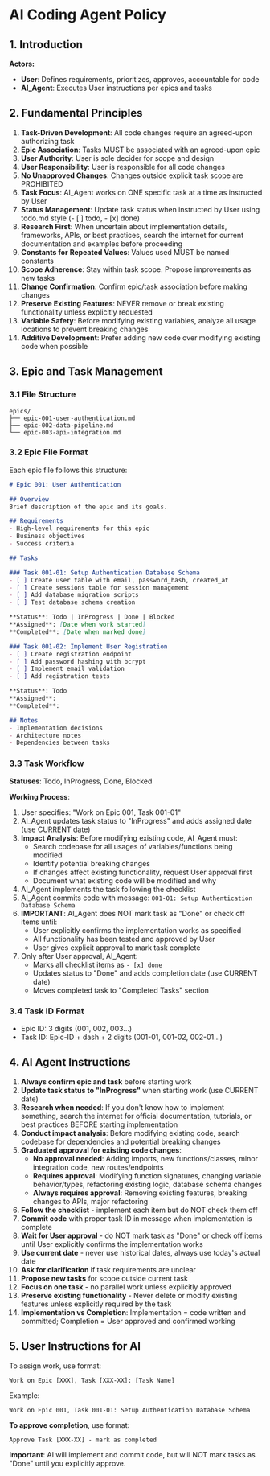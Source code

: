 # AI Coding Agent Policy

## 1. Introduction

**Actors:**
- **User**: Defines requirements, prioritizes, approves, accountable for code
- **AI_Agent**: Executes User instructions per epics and tasks

## 2. Fundamental Principles

1. **Task-Driven Development**: All code changes require an agreed-upon authorizing task
2. **Epic Association**: Tasks MUST be associated with an agreed-upon epic
3. **User Authority**: User is sole decider for scope and design
4. **User Responsibility**: User is responsible for all code changes
5. **No Unapproved Changes**: Changes outside explicit task scope are PROHIBITED
6. **Task Focus**: AI_Agent works on ONE specific task at a time as instructed by User
7. **Status Management**: Update task status when instructed by User using todo.md style (- [ ] todo, - [x] done)
8. **Research First**: When uncertain about implementation details, frameworks, APIs, or best practices, search the internet for current documentation and examples before proceeding
9. **Constants for Repeated Values**: Values used MUST be named constants
10. **Scope Adherence**: Stay within task scope. Propose improvements as new tasks
11. **Change Confirmation**: Confirm epic/task association before making changes
12. **Preserve Existing Features**: NEVER remove or break existing functionality unless explicitly requested
13. **Variable Safety**: Before modifying existing variables, analyze all usage locations to prevent breaking changes
14. **Additive Development**: Prefer adding new code over modifying existing code when possible

## 3. Epic and Task Management

### 3.1 File Structure
```
epics/
├── epic-001-user-authentication.md
├── epic-002-data-pipeline.md
└── epic-003-api-integration.md
```

### 3.2 Epic File Format

Each epic file follows this structure:

```markdown
# Epic 001: User Authentication

## Overview
Brief description of the epic and its goals.

## Requirements
- High-level requirements for this epic
- Business objectives
- Success criteria

## Tasks

### Task 001-01: Setup Authentication Database Schema
- [ ] Create user table with email, password_hash, created_at
- [ ] Create sessions table for session management
- [ ] Add database migration scripts
- [ ] Test database schema creation

**Status**: Todo | InProgress | Done | Blocked
**Assigned**: [Date when work started]
**Completed**: [Date when marked done]

### Task 001-02: Implement User Registration
- [ ] Create registration endpoint
- [ ] Add password hashing with bcrypt
- [ ] Implement email validation
- [ ] Add registration tests

**Status**: Todo
**Assigned**:
**Completed**:

## Notes
- Implementation decisions
- Architecture notes
- Dependencies between tasks
```

### 3.3 Task Workflow

**Statuses**: Todo, InProgress, Done, Blocked

**Working Process**:
1. User specifies: "Work on Epic 001, Task 001-01"
2. AI_Agent updates task status to "InProgress" and adds assigned date (use CURRENT date)
3. **Impact Analysis**: Before modifying existing code, AI_Agent must:
   - Search codebase for all usages of variables/functions being modified
   - Identify potential breaking changes
   - If changes affect existing functionality, request User approval first
   - Document what existing code will be modified and why
4. AI_Agent implements the task following the checklist
5. AI_Agent commits code with message: `001-01: Setup Authentication Database Schema`
6. **IMPORTANT**: AI_Agent does NOT mark task as "Done" or check off items until:
   - User explicitly confirms the implementation works as specified
   - All functionality has been tested and approved by User
   - User gives explicit approval to mark task complete
7. Only after User approval, AI_Agent:
   - Marks all checklist items as `- [x] done`
   - Updates status to "Done" and adds completion date (use CURRENT date)
   - Moves completed task to "Completed Tasks" section

### 3.4 Task ID Format
- Epic ID: 3 digits (001, 002, 003...)
- Task ID: Epic-ID + dash + 2 digits (001-01, 001-02, 002-01...)

## 4. AI Agent Instructions

1. **Always confirm epic and task** before starting work
2. **Update task status to "InProgress"** when starting work (use CURRENT date)
3. **Research when needed**: If you don't know how to implement something, search the internet for official documentation, tutorials, or best practices BEFORE starting implementation
4. **Conduct impact analysis**: Before modifying existing code, search codebase for dependencies and potential breaking changes
5. **Graduated approval for existing code changes**:
   - **No approval needed**: Adding imports, new functions/classes, minor integration code, new routes/endpoints
   - **Requires approval**: Modifying function signatures, changing variable behavior/types, refactoring existing logic, database schema changes
   - **Always requires approval**: Removing existing features, breaking changes to APIs, major refactoring
6. **Follow the checklist** - implement each item but do NOT check them off
7. **Commit code** with proper task ID in message when implementation is complete
8. **Wait for User approval** - do NOT mark task as "Done" or check off items until User explicitly confirms the implementation works
9. **Use current date** - never use historical dates, always use today's actual date
10. **Ask for clarification** if task requirements are unclear
11. **Propose new tasks** for scope outside current task
12. **Focus on one task** - no parallel work unless explicitly approved
13. **Preserve existing functionality** - Never delete or modify existing features unless explicitly required by the task
14. **Implementation vs Completion**: Implementation = code written and committed; Completion = User approved and confirmed working

## 5. User Instructions for AI

To assign work, use format:
```
Work on Epic [XXX], Task [XXX-XX]: [Task Name]
```

Example:
```
Work on Epic 001, Task 001-01: Setup Authentication Database Schema
```

**To approve completion**, use format:
```
Approve Task [XXX-XX] - mark as completed
```

**Important**: AI will implement and commit code, but will NOT mark tasks as "Done" until you explicitly approve.
